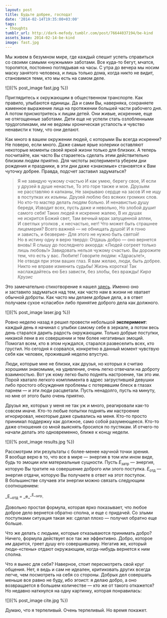 ```yaml
---
layout: post
title: Будьте добрее, господа!
date: '2014-02-14T19:35:00+03:00'
tags:
- thoughts
tumblr_url: http://dark-mefody.tumblr.com/post/76644037194/be-kind
assets_base: 2014-02-14-be-kind
image: fast.jpg
---
```

Мы живем в безумном мире, где каждый спешит успеть справиться со своими самыми «нужными» заботами. Все куда-то бегут, мчатся, торопятся, постоянно поглядывая на часы. С утра до вечера мы носим маску занятого человека, и лишь только дома, когда никто не видит, становимся теми, кто мы есть на самом деле.

<p class="block-full-width" markdown="1">![]({% post_image fast.jpg %})</p>
<!--more-->

Приглядитесь к окружающим в общественном транспорте. Как правило, улыбаются единицы. Да и сами Вы, наверняка, сохраняете каменное выражение лица на протяжении большей части рабочего дня. А потом присмотритесь к лицам детей. Они живые, искренние, еще не отягощенные заботами. Дети еще не успели стать озлобленными трудоголиками, им не ведомы хроническая усталость и чувство ненависти к тому, что они делают.

Как много в вашем окружении людей, с которыми Вы всегда искренни? Не поверю, если много. Даже самые ярые холерики оставляют некоторые моменты своей яркой жизни только для близких. А теперь посчитайте, как часто Вы стараетесь сделать этим действительно близким людям приятно. Для чистоты эксперимента уберем дни рождения и праздники, в эти дни даже «знакомые» становятся к Вам чуточку добрее. Правда, подсчет заставил задуматься?

> Я не завидую чужому счастью
> И как умею, берегу свое,
> И если у друзей в душе ненастье,
> То это горе также и мое.
> Друзьям не расставляю я капканы,
> Не закрываю сердце на засов
> И не ищу в поступках их изъяны.
> Друзей люблю без всяких громких слов.
> Но кто-то мастер делать людям больно.
> И ненавистью душу бередя,
> Изводит всех, пусть даже и невольно,
> Но злобой душит самого себя!
> Таких людей я искренне жалею,
> В их душах не искрится Божий свет,
> Там вечный мрак запущенной аллеи,
> И светлых уголков , к несчастью, нет!
> Что может быть страшнее лицемерия?
> Всего важней — не обнищать душой!
> И я гоню и зависть, и безверие-
> Для этого не нужно быть святой!
> Но в истину одну я верю твердо:
> Отдашь добро — оно вернется вновь!
> Я слышу до последнего аккорда:
> «Людей согреет только лишь любовь!»
> Завидовать нельзя чужому счастью.
> Вы дорожите тем, что есть у вас.
> Любите! Говорите людям: «Здрасьте!»,
> Не отводя при этом ваших глаз.
> Я вам желаю, люди, быть добрее.
> Никто не вправе изменить судьбы!
> Жизнь коротка! Так наслаждайтесь ею
> Без зависти, без злобы, без вражды!
> <cite>Кира Крузис</cite>

Это замечательно стихотворение я нашел [здесь](http://www.proza.ru/2011/03/22/416). Именно оно и заставило задуматься над тем, как часто нам в жизни не хватает обычной доброты. Как часто мы делаем добрые дела, а в ответ получаем сухое «спасибо» либо принятие доброго дела как должного.

<p class="block-full-width" markdown="1">![]({% post_image laser.jpg %})</p>

Ровно неделю назад я решил провести небольшой **эксперимент**: каждый день я начинал с улыбки самому себе в зеркале, а потом весь день старался дарить радость окружающим. Только добрые поступки, никакой лени в их совершении и тем более негативных эмоций. Помогал всем, кто в этом нуждался, старался развеселить всех, кто грустил. Но сегодня я сорвался, конкретно в данный момент чувствую себя как человек, проживший неделю впустую.

Люди, которые мне не близки, как друзья, но которых я считаю хорошими знакомыми, на удивление, очень легко отвечали на доброту взаимностью. Вот уж кому легко было поднять настроение, так это им. Порой хватало легкого комплимента в адрес загрустившей девушки либо простого обсуждения проблемы с потерявшим блеск в глазах парнем — и эти люди расцветали. Пусть ненадолго, пусть на минуту, но мне от этого было очень приятно.

Друзья же, которых у меня не так уж и много, реагировали как-то совсем иначе. Кто-то любые попытки поднять им настроение игнорировал, некоторые даже срывались на меня. Кто-то просто принимал поддержку как должное, само собой разумеющееся. Кто-то даже отношения со мной выяснять бросился по пустякам. И отчего-то начали делать это одновременно, ближе к концу недели.

<p class="text-center" markdown="1">![]({% post_image results.jpg %})</p>

Рассмотрим эти результаты с более-менее научной точки зрения. Я вообще верю в то, что все в мире — энергия в том или ином виде, будь то эмоции или материальные сущности. Пусть _E_<sub>затр</sub> — энергия, которую Вы тратите на совершение доброго или злого поступка. _E_<sub>отд</sub> — энергия отдачи, которую Вы получаете в ответ на этот поступок. В большинстве случаев эти энергии можно связать следующим соотношением:

<p class="text-center" markdown="1">_Е_<sub>отд</sub> = _e_<sup>_E_<sub>затр</sub></sup>.</p>

Довольно простая формула, которая ярко показывает, что любое доброе дело вернется обратно сполна, и еще с придачей. Со злыми поступками ситуация такая же: сделал плохо — получил обратно еще больше.

Что же делать с людьми, которые отказываются принимать добро? Ничего, формула действует все так же эффективно. Добро, которое им дарится, греет душу его совершившему. Негатив же, который люди-«стены» отдают окружающим, когда-нибудь вернется к ним сполна.

Что я вынес для себя? Наверное, стоит пересмотреть свой круг общения. Нет, я ведь и сам не идеален, критиковать других всегда легче, чем посмотреть на себя со стороны. Добрых дел совершать меньше все равно не буду, ибо эгоист: я делаю добро, а оно возвращается в большем количестве — кто же от такого откажется? Но недавно наткнулся на одну картинку, которая понравилась:

<p class="block-full-width" markdown="1">![]({% post_image cite.jpg %})</p>

Думаю, что я терпеливый. Очень терпеливый. Но время покажет.
